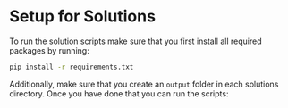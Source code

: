 # Setup for Solutions

To run the solution scripts make sure that you first install all required packages by running:

```bash
pip install -r requirements.txt
```

Additionally, make sure that you create an `output` folder in each solutions directory. Once you have done that you can run the scripts: